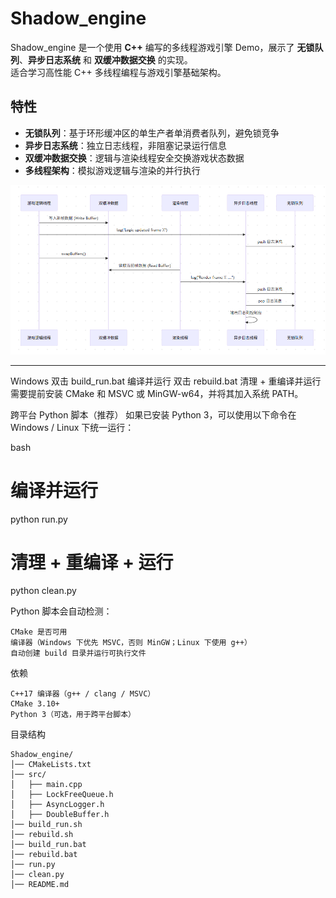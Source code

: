 # Shadow_engine

Shadow_engine 是一个使用 **C++** 编写的多线程游戏引擎 Demo，展示了 **无锁队列**、**异步日志系统** 和 **双缓冲数据交换** 的实现。  
适合学习高性能 C++ 多线程编程与游戏引擎基础架构。

## 特性
- **无锁队列**：基于环形缓冲区的单生产者单消费者队列，避免锁竞争
- **异步日志系统**：独立日志线程，非阻塞记录运行信息
- **双缓冲数据交换**：逻辑与渲染线程安全交换游戏状态数据
- **多线程架构**：模拟游戏逻辑与渲染的并行执行

![示例截图](image.png)

---

Windows
双击 build_run.bat 编译并运行
双击 rebuild.bat 清理 + 重编译并运行
需要提前安装 CMake 和 MSVC 或 MinGW-w64，并将其加入系统 PATH。

跨平台 Python 脚本（推荐）
如果已安装 Python 3，可以使用以下命令在 Windows / Linux 下统一运行：

bash
# 编译并运行
python run.py

# 清理 + 重编译 + 运行
python clean.py

Python 脚本会自动检测：
```
CMake 是否可用
编译器（Windows 下优先 MSVC，否则 MinGW；Linux 下使用 g++）
自动创建 build 目录并运行可执行文件
```
依赖
```
C++17 编译器（g++ / clang / MSVC）
CMake 3.10+
Python 3（可选，用于跨平台脚本）
```

目录结构
```
Shadow_engine/
│── CMakeLists.txt
│── src/
│   ├── main.cpp
│   ├── LockFreeQueue.h
│   ├── AsyncLogger.h
│   ├── DoubleBuffer.h
│── build_run.sh
│── rebuild.sh
│── build_run.bat
│── rebuild.bat
│── run.py
│── clean.py
│── README.md
```